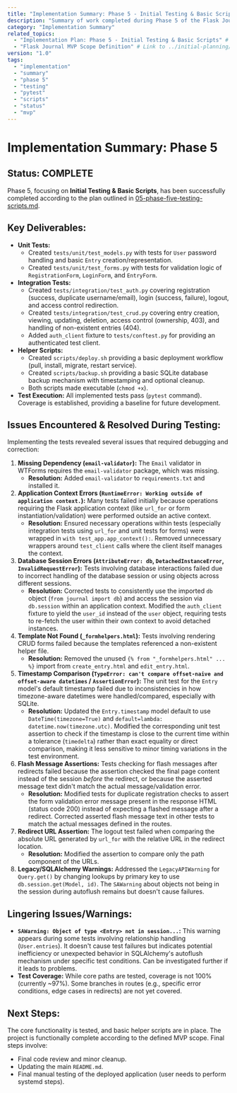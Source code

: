 ```yaml
---
title: "Implementation Summary: Phase 5 - Initial Testing & Basic Scripts"
description: "Summary of work completed during Phase 5 of the Flask Journal MVP implementation, focusing on writing initial tests and creating helper scripts."
category: "Implementation Summary"
related_topics:
  - "Implementation Plan: Phase 5 - Initial Testing & Basic Scripts" # Link to ./05-phase-five-testing-scripts.md
  - "Flask Journal MVP Scope Definition" # Link to ../initial-planning/mvp-high-level-implementation-guide.md
version: "1.0"
tags:
  - "implementation"
  - "summary"
  - "phase 5"
  - "testing"
  - "pytest"
  - "scripts"
  - "status"
  - "mvp"
---
```


# Implementation Summary: Phase 5

## Status: COMPLETE

Phase 5, focusing on **Initial Testing & Basic Scripts**, has been successfully completed according to the plan outlined in [05-phase-five-testing-scripts.md](./05-phase-five-testing-scripts.md).

## Key Deliverables:

*   **Unit Tests:**
    *   Created `tests/unit/test_models.py` with tests for `User` password handling and basic `Entry` creation/representation.
    *   Created `tests/unit/test_forms.py` with tests for validation logic of `RegistrationForm`, `LoginForm`, and `EntryForm`.
*   **Integration Tests:**
    *   Created `tests/integration/test_auth.py` covering registration (success, duplicate username/email), login (success, failure), logout, and access control redirection.
    *   Created `tests/integration/test_crud.py` covering entry creation, viewing, updating, deletion, access control (ownership, 403), and handling of non-existent entries (404).
    *   Added `auth_client` fixture to `tests/conftest.py` for providing an authenticated test client.
*   **Helper Scripts:**
    *   Created `scripts/deploy.sh` providing a basic deployment workflow (pull, install, migrate, restart service).
    *   Created `scripts/backup.sh` providing a basic SQLite database backup mechanism with timestamping and optional cleanup.
    *   Both scripts made executable (`chmod +x`).
*   **Test Execution:** All implemented tests pass (`pytest` command). Coverage is established, providing a baseline for future development.

## Issues Encountered & Resolved During Testing:

Implementing the tests revealed several issues that required debugging and correction:

1.  **Missing Dependency (`email-validator`):** The `Email` validator in WTForms requires the `email-validator` package, which was missing.
    *   **Resolution:** Added `email-validator` to `requirements.txt` and installed it.
2.  **Application Context Errors (`RuntimeError: Working outside of application context.`):** Many tests failed initially because operations requiring the Flask application context (like `url_for` or form instantiation/validation) were performed outside an active context.
    *   **Resolution:** Ensured necessary operations within tests (especially integration tests using `url_for` and unit tests for forms) were wrapped in `with test_app.app_context():`. Removed unnecessary wrappers around `test_client` calls where the client itself manages the context.
3.  **Database Session Errors (`AttributeError: db`, `DetachedInstanceError`, `InvalidRequestError`):** Tests involving database interactions failed due to incorrect handling of the database session or using objects across different sessions.
    *   **Resolution:** Corrected tests to consistently use the imported `db` object (`from journal import db`) and access the session via `db.session` within an application context. Modified the `auth_client` fixture to yield the `user_id` instead of the `user` object, requiring tests to re-fetch the user within their own context to avoid detached instances.
4.  **Template Not Found (`_formhelpers.html`):** Tests involving rendering CRUD forms failed because the templates referenced a non-existent helper file.
    *   **Resolution:** Removed the unused `{% from "_formhelpers.html" ... %}` import from `create_entry.html` and `edit_entry.html`.
5.  **Timestamp Comparison (`TypeError: can't compare offset-naive and offset-aware datetimes` / `AssertionError`):** The unit test for the `Entry` model's default timestamp failed due to inconsistencies in how timezone-aware datetimes were handled/compared, especially with SQLite.
    *   **Resolution:** Updated the `Entry.timestamp` model default to use `DateTime(timezone=True)` and `default=lambda: datetime.now(timezone.utc)`. Modified the corresponding unit test assertion to check if the timestamp is close to the current time within a tolerance (`timedelta`) rather than exact equality or direct comparison, making it less sensitive to minor timing variations in the test environment.
6.  **Flash Message Assertions:** Tests checking for flash messages after redirects failed because the assertion checked the final page content instead of the session *before* the redirect, or because the asserted message text didn't match the actual message/validation error.
    *   **Resolution:** Modified tests for duplicate registration checks to assert the form validation error message present in the response HTML (status code 200) instead of expecting a flashed message after a redirect. Corrected asserted flash message text in other tests to match the actual messages defined in the routes.
7.  **Redirect URL Assertion:** The logout test failed when comparing the absolute URL generated by `url_for` with the relative URL in the redirect location.
    *   **Resolution:** Modified the assertion to compare only the path component of the URLs.
8.  **Legacy/SQLAlchemy Warnings:** Addressed the `LegacyAPIWarning` for `Query.get()` by changing lookups by primary key to use `db.session.get(Model, id)`. The `SAWarning` about objects not being in the session during autoflush remains but doesn't cause failures.

## Lingering Issues/Warnings:

*   **`SAWarning: Object of type <Entry> not in session...`:** This warning appears during some tests involving relationship handling (`User.entries`). It doesn't cause test failures but indicates potential inefficiency or unexpected behavior in SQLAlchemy's autoflush mechanism under specific test conditions. Can be investigated further if it leads to problems.
*   **Test Coverage:** While core paths are tested, coverage is not 100% (currently ~97%). Some branches in routes (e.g., specific error conditions, edge cases in redirects) are not yet covered.

## Next Steps:

The core functionality is tested, and basic helper scripts are in place. The project is functionally complete according to the defined MVP scope. Final steps involve:
*   Final code review and minor cleanup.
*   Updating the main `README.md`.
*   Final manual testing of the deployed application (user needs to perform systemd steps).
